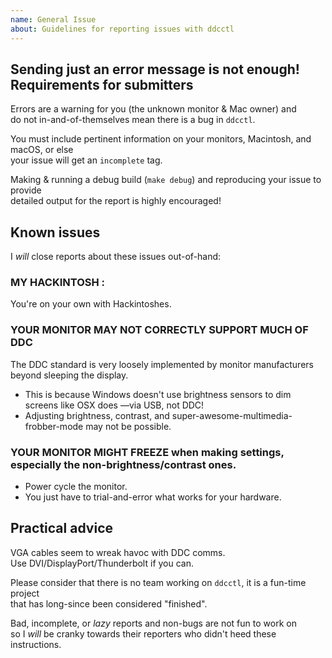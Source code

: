 ```yaml
---
name: General Issue
about: Guidelines for reporting issues with ddcctl
---
```


Sending just an error message is not enough!  
Requirements for submitters
--
Errors are a warning for you (the unknown monitor & Mac owner) and  
do not in-and-of-themselves mean there is a bug in `ddcctl`.

You must include pertinent information on your monitors, Macintosh, and macOS, or else  
your issue will get an `incomplete` tag.

Making & running a debug build (`make debug`) and reproducing your issue to provide  
detailed output for the report is highly encouraged!  

Known issues
--
I _will_ close reports about these issues out-of-hand:  

### __MY HACKINTOSH <whatever>__:  
You're on your own with Hackintoshes.  

### __YOUR MONITOR MAY NOT CORRECTLY SUPPORT MUCH OF DDC__  
The DDC standard is very loosely implemented by monitor manufacturers beyond sleeping the display.  
* This is because Windows doesn't use brightness sensors to dim screens like OSX does —via USB, not DDC!
* Adjusting brightness, contrast, and super-awesome-multimedia-frobber-mode may not be possible.  

### __YOUR MONITOR MIGHT FREEZE__ when making settings, especially the non-brightness/contrast ones.  
* Power cycle the monitor.  
* You just have to trial-and-error what works for your hardware.  

Practical advice
--
VGA cables seem to wreak havoc with DDC comms.  
Use DVI/DisplayPort/Thunderbolt if you can.

Please consider that there is no team working on `ddcctl`, it is a fun-time project  
that has long-since been considered "finished".  

Bad, incomplete, or *lazy* reports and non-bugs are not fun to work on  
so I *will* be cranky towards their reporters who didn't heed these instructions.  

